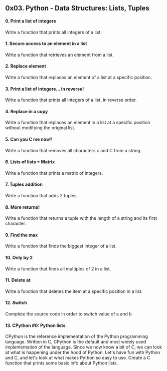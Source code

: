 ## 0x03. Python - Data Structures: Lists, Tuples
#### 0. Print a list of integers
Write a function that prints all integers of a list.
#### 1. Secure access to an element in a list
Write a function that retrieves an element from a list.
#### 2. Replace element
Write a function that replaces an element of a list at a specific position.
#### 3. Print a list of integers... in reverse!
Write a function that prints all integers of a list, in reverse order.
#### 4. Replace in a copy
Write a function that replaces an element in a list at a specific position without modifying the original list.
#### 5. Can you C me now?
Write a function that removes all characters c and C from a string.
#### 6. Lists of lists = Matrix
Write a function that prints a matrix of integers.
#### 7. Tuples addition
Write a function that adds 2 tuples.
#### 8. More returns!
Write a function that returns a tuple with the length of a string and its first character.
#### 9. Find the max
Write a function that finds the biggest integer of a list.
#### 10. Only by 2
Write a function that finds all multiples of 2 in a list.
#### 11. Delete at
Write a function that deletes the item at a specific position in a list.
#### 12. Switch
Complete the source code in order to switch value of a and b
#### 13. CPython #0: Python lists
CPython is the reference implementation of the Python programming language. Written in C, CPython is the default and most widely used implementation of the language.
Since we now know a bit of C, we can look at what is happening under the hood of Python. Let's have fun with Python and C, and let's look at what makes Python so easy to use.
Create a C function that prints some basic info about Python lists.

